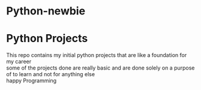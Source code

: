 # Python-newbie
<h1>Python Projects</h2>
This repo contains my initial python projects that are like a foundation for my career
<br>
some of the projects done are really basic and are done solely on a purpose of to learn and not for anything else
<br>
happy Programming
